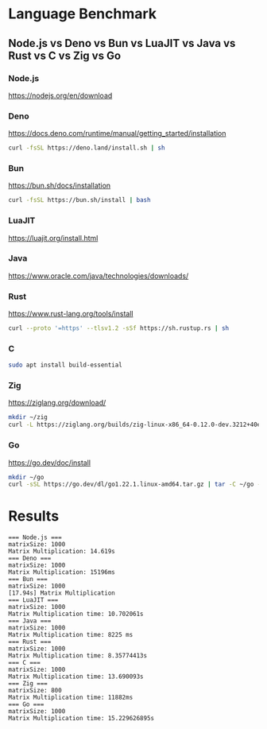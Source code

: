 # Language Benchmark


## Node.js vs Deno vs Bun vs LuaJIT vs Java vs Rust vs C vs Zig vs Go


### Node.js
https://nodejs.org/en/download

### Deno
https://docs.deno.com/runtime/manual/getting_started/installation
```sh
curl -fsSL https://deno.land/install.sh | sh
```

### Bun
https://bun.sh/docs/installation
```sh
curl -fsSL https://bun.sh/install | bash
```

### LuaJIT
https://luajit.org/install.html


### Java
https://www.oracle.com/java/technologies/downloads/

### Rust
https://www.rust-lang.org/tools/install
```sh
curl --proto '=https' --tlsv1.2 -sSf https://sh.rustup.rs | sh
```

### C
```sh
sudo apt install build-essential
```

### Zig
https://ziglang.org/download/
```sh
mkdir ~/zig
curl -L https://ziglang.org/builds/zig-linux-x86_64-0.12.0-dev.3212+40e64245f.tar.xz | tar -xJ -C ~/zig --strip-components=1
```

### Go
https://go.dev/doc/install
```sh
mkdir ~/go
curl -sSL https://go.dev/dl/go1.22.1.linux-amd64.tar.gz | tar -C ~/go -xz
```


# Results
```
=== Node.js ===
matrixSize: 1000
Matrix Multiplication: 14.619s
=== Deno ===
matrixSize: 1000
Matrix Multiplication: 15196ms
=== Bun ===
matrixSize: 1000
[17.94s] Matrix Multiplication
=== LuaJIT ===
matrixSize: 1000
Matrix Multiplication time: 10.702061s
=== Java ===
matrixSize: 1000
Matrix Multiplication time: 8225 ms
=== Rust ===
matrixSize: 1000
Matrix Multiplication time: 8.35774413s
=== C ===
matrixSize: 1000
Matrix Multiplication time: 13.690093s
=== Zig ===
matrixSize: 800
Matrix Multiplication time: 11882ms
=== Go ===
matrixSize: 1000
Matrix Multiplication time: 15.229626895s
```
